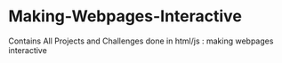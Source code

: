 # Making-Webpages-Interactive
Contains All Projects and Challenges done in html/js : making webpages interactive
